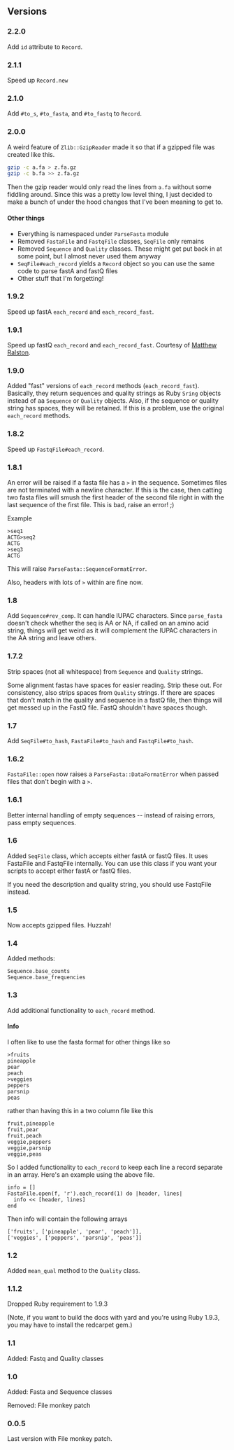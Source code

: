 ## Versions ##

### 2.2.0 ###

Add `id` attribute to `Record`.

### 2.1.1 ###

Speed up `Record.new`

### 2.1.0 ###

Add `#to_s`, `#to_fasta`, and `#to_fastq` to `Record`.

### 2.0.0 ###

A weird feature of `Zlib::GzipReader` made it so that if a gzipped file was created like this.

```bash
gzip -c a.fa > z.fa.gz
gzip -c b.fa >> z.fa.gz
```

Then the gzip reader would only read the lines from `a.fa` without some fiddling around. Since this was a pretty low level thing, I just decided to make a bunch of under the hood changes that I've been meaning to get to.

#### Other things

- Everything is namespaced under `ParseFasta` module
- Removed `FastaFile` and `FastqFile` classes, `SeqFile` only remains
- Removed `Sequence` and `Quality` classes. These might get put back in at some point, but I almost never used them anyway
- `SeqFile#each_record` yields a `Record` object so you can use the same code to parse fastA and fastQ files
- Other stuff that I'm forgetting!


### 1.9.2 ###

Speed up fastA `each_record` and `each_record_fast`.

### 1.9.1 ###

Speed up fastQ `each_record` and `each_record_fast`. Courtesy of
[Matthew Ralston](https://github.com/MatthewRalston).

### 1.9.0 ###

Added "fast" versions of `each_record` methods
(`each_record_fast`). Basically, they return sequences and quality
strings as Ruby `Sring` objects instead of aa `Sequence` or `Quality`
objects. Also, if the sequence or quality string has spaces, they will
be retained. If this is a problem, use the original `each_record`
methods.

### 1.8.2 ###

Speed up `FastqFile#each_record`.

### 1.8.1 ###

An error will be raised if a fasta file has a `>` in the
sequence. Sometimes files are not terminated with a newline
character. If this is the case, then catting two fasta files will
smush the first header of the second file right in with the last
sequence of the first file. This is bad, raise an error! ;)

Example

    >seq1
    ACTG>seq2
    ACTG
    >seq3
    ACTG

This will raise `ParseFasta::SequenceFormatError`.

Also, headers with lots of `>` within are fine now.

### 1.8 ###

Add `Sequence#rev_comp`. It can handle IUPAC characters. Since
`parse_fasta` doesn't check whether the seq is AA or NA, if called on
an amino acid string, things will get weird as it will complement the
IUPAC characters in the AA string and leave others.

### 1.7.2 ###

Strip spaces (not all whitespace) from `Sequence` and `Quality` strings.

Some alignment fastas have spaces for easier reading. Strip these
out. For consistency, also strips spaces from `Quality` strings. If
there are spaces that don't match in the quality and sequence in a
fastQ file, then things will get messed up in the FastQ file. FastQ
shouldn't have spaces though.

### 1.7 ###

Add `SeqFile#to_hash`, `FastaFile#to_hash` and `FastqFile#to_hash`.

### 1.6.2 ###

`FastaFile::open` now raises a `ParseFasta::DataFormatError` when passed files
that don't begin with a `>`.

### 1.6.1 ###

Better internal handling of empty sequences -- instead of raising
errors, pass empty sequences.

### 1.6 ###

Added `SeqFile` class, which accepts either fastA or fastQ files. It
uses FastaFile and FastqFile internally. You can use this class if you
want your scripts to accept either fastA or fastQ files.

If you need the description and quality string, you should use
FastqFile instead.

### 1.5 ###

Now accepts gzipped files. Huzzah!

### 1.4 ###

Added methods:

    Sequence.base_counts
	Sequence.base_frequencies

### 1.3 ###

Add additional functionality to `each_record` method.

#### Info ####

I often like to use the fasta format for other things like so

	>fruits
	pineapple
	pear
	peach
	>veggies
	peppers
	parsnip
	peas

rather than having this in a two column file like this

	fruit,pineapple
	fruit,pear
	fruit,peach
	veggie,peppers
	veggie,parsnip
	veggie,peas

So I added functionality to `each_record` to keep each line a record
separate in an array. Here's an example using the above file.

    info = []
	FastaFile.open(f, 'r').each_record(1) do |header, lines|
	  info << [header, lines]
	end

Then info will contain the following arrays

	['fruits', ['pineapple', 'pear', 'peach']],
	['veggies', ['peppers', 'parsnip', 'peas']]

### 1.2 ###

Added `mean_qual` method to the `Quality` class.

### 1.1.2 ###

Dropped Ruby requirement to 1.9.3

(Note, if you want to build the docs with yard and you're using
Ruby 1.9.3, you may have to install the redcarpet gem.)

### 1.1 ###

Added: Fastq and Quality classes

### 1.0 ###

Added: Fasta and Sequence classes

Removed: File monkey patch

### 0.0.5 ###

Last version with File monkey patch.
